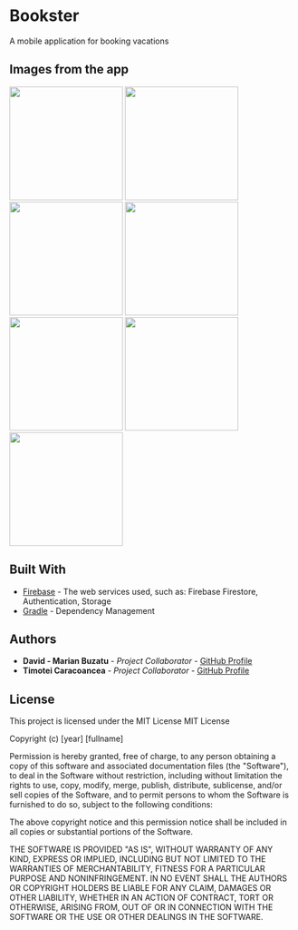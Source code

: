 # Bookster
A mobile application for booking vacations

## Images from the app
<div>
<img src="https://i.ibb.co/cvGCJ2H/1.jpg" width="200>
<img src="https://i.ibb.co/qLH9wPF/2.jpg" width="200">
<img src="https://i.ibb.co/sFB8Rcx/3.jpg" width="200">
<img src="https://i.ibb.co/2gQXdMN/4.jpg" width="200">
<img src="https://i.ibb.co/zX2Xt56/5.jpg" width="200">
<img src="https://i.ibb.co/x1wz0Nn/6.jpg" width="200">
<img src="https://i.ibb.co/dfg1wxw/7.jpg" width="200">
<img src="https://i.ibb.co/WVkjYN3/8.jpg" width="200">
</div>

## Built With

* [Firebase](https://firebase.google.com) - The web services used, such as: Firebase Firestore, Authentication, Storage
* [Gradle](https://gradle.org) - Dependency Management

## Authors

* **David - Marian Buzatu** - *Project Collaborator* - [GitHub Profile](https://github.com/davidbuzatu-marian)
* **Timotei Caracoancea** - *Project Collaborator* - [GitHub Profile](https://github.com/timotei99)

## License

This project is licensed under the MIT License
MIT License

Copyright (c) [year] [fullname]

Permission is hereby granted, free of charge, to any person obtaining a copy
of this software and associated documentation files (the "Software"), to deal
in the Software without restriction, including without limitation the rights
to use, copy, modify, merge, publish, distribute, sublicense, and/or sell
copies of the Software, and to permit persons to whom the Software is
furnished to do so, subject to the following conditions:

The above copyright notice and this permission notice shall be included in all
copies or substantial portions of the Software.

THE SOFTWARE IS PROVIDED "AS IS", WITHOUT WARRANTY OF ANY KIND, EXPRESS OR
IMPLIED, INCLUDING BUT NOT LIMITED TO THE WARRANTIES OF MERCHANTABILITY,
FITNESS FOR A PARTICULAR PURPOSE AND NONINFRINGEMENT. IN NO EVENT SHALL THE
AUTHORS OR COPYRIGHT HOLDERS BE LIABLE FOR ANY CLAIM, DAMAGES OR OTHER
LIABILITY, WHETHER IN AN ACTION OF CONTRACT, TORT OR OTHERWISE, ARISING FROM,
OUT OF OR IN CONNECTION WITH THE SOFTWARE OR THE USE OR OTHER DEALINGS IN THE
SOFTWARE.
